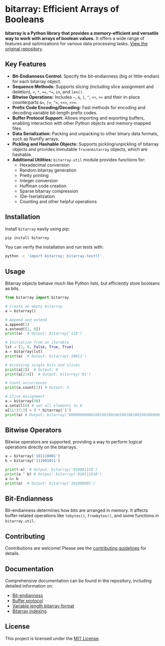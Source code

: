 # bitarray: Efficient Arrays of Booleans

**bitarray is a Python library that provides a memory-efficient and versatile way to work with arrays of boolean values.** It offers a wide range of features and optimizations for various data processing tasks.  [View the original repository](https://github.com/ilanschnell/bitarray).

## Key Features

*   **Bit-Endianness Control:** Specify the bit-endianness (big or little-endian) for each bitarray object.
*   **Sequence Methods:** Supports slicing (including slice assignment and deletion), `+`, `*`, `+=`, `*=`, `in`, and `len()`.
*   **Bitwise Operations:** Includes `~`, `&`, `|`, `^`, `<<`, `>>` and their in-place counterparts `&=`, `|=`, `^=`, `<<=`, `>>=`.
*   **Prefix Code Encoding/Decoding:** Fast methods for encoding and decoding variable bit-length prefix codes.
*   **Buffer Protocol Support:** Allows importing and exporting buffers, enabling interaction with other Python objects and memory-mapped files.
*   **Data Serialization:** Packing and unpacking to other binary data formats, such as NumPy arrays.
*   **Pickling and Hashable Objects:** Supports pickling/unpickling of bitarray objects and provides immutable `frozenbitarray` objects, which are hashable.
*   **Additional Utilities:** `bitarray.util` module provides functions for:
    *   Hexadecimal conversion
    *   Random bitarray generation
    *   Pretty printing
    *   Integer conversion
    *   Huffman code creation
    *   Sparse bitarray compression
    *   (De-)serialization
    *   Counting and other helpful operations

## Installation

Install `bitarray` easily using pip:

```bash
pip install bitarray
```

You can verify the installation and run tests with:

```bash
python -c 'import bitarray; bitarray.test()'
```

## Usage

Bitarray objects behave much like Python lists, but efficiently store booleans as bits.

```python
from bitarray import bitarray

# Create an empty bitarray
a = bitarray()

# Append and extend
a.append(1)
a.extend([1, 0])
print(a)  # Output: bitarray('110')

# Initialize from an iterable
lst = [1, 0, False, True, True]
a = bitarray(lst)
print(a)  # Output: bitarray('10011')

# Accessing single bits and slices
print(a[2])  # Output: 0
print(a[2:4])  # Output: bitarray('01')

# Count occurrences
print(a.count(1)) # Output: 3

# Slice Assignment
a = bitarray(50)
a.setall(0) # set all elements to 0
a[11:37:3] = 9 * bitarray('1')
print(a) # Output: bitarray('00000000000100100100100100100100100100000000000000')
```

## Bitwise Operators

Bitwise operators are supported, providing a way to perform logical operations directly on the bitarrays.

```python
a = bitarray('101110001')
b = bitarray('111001011')

print(~a)  # Output: bitarray('010001110')
print(a ^ b) # Output: bitarray('010111010')
a &= b
print(a)  # Output: bitarray('101000001')
```

## Bit-Endianness

Bit-endianness determines how bits are arranged in memory.  It affects buffer-related operations like `tobytes()`, `frombytes()`, and some functions in `bitarray.util`.

## Contributing

Contributions are welcome! Please see the [contributing guidelines](https://github.com/ilanschnell/bitarray/blob/master/CONTRIBUTING.rst) for details.

## Documentation

Comprehensive documentation can be found in the repository, including detailed information on:

*   [Bit-endianness](https://github.com/ilanschnell/bitarray/blob/master/doc/endianness.rst)
*   [Buffer protocol](https://github.com/ilanschnell/bitarray/blob/master/doc/buffer.rst)
*   [Variable length bitarray format](https://github.com/ilanschnell/bitarray/blob/master/doc/variable_length.rst)
*   [Bitarray indexing](https://github.com/ilanschnell/bitarray/blob/master/doc/indexing.rst)

## License

This project is licensed under the [MIT License](https://github.com/ilanschnell/bitarray/blob/master/LICENSE).